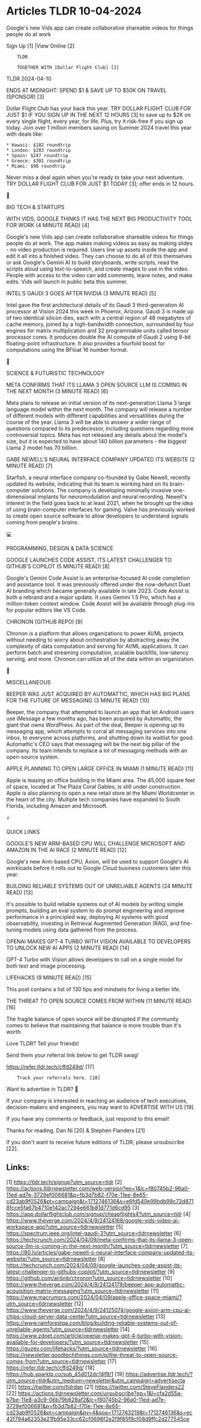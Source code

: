 # Articles TLDR 10-04-2024

Google's new Vids app can create collaborative shareable videos for
things people do at work  

 Sign Up [1] |View Online [2] 

		TLDR

		TOGETHER WITH [Dollar Flight Club] [3]

TLDR 2024-04-10

 ENDS AT MIDNIGHT: SPEND $1 & SAVE UP TO $50K ON TRAVEL (SPONSOR) [3] 

 Dollar Flight Club has your back this year. TRY DOLLAR FLIGHT CLUB
FOR JUST $1 IF YOU SIGN UP IN THE NEXT 12 HOURS [3] to save up to $2K
on every single flight, every year, for life. Plus, try it risk-free
if you sign up today.
Join over 1 million members saving on Summer 2024 travel this year
with deals like:

 	* Hawaii: $182 roundtrip
 	* London: $283 roundtrip
 	* Spain: $247 roundtrip
 	* Greece: $301 roundtrip
 	* Miami: $98 roundtrip

Never miss a deal again when you're ready to take your next adventure.
TRY DOLLAR FLIGHT CLUB FOR JUST $1 TODAY [3]; offer ends in 12 hours.

📱 

BIG TECH & STARTUPS

 WITH VIDS, GOOGLE THINKS IT HAS THE NEXT BIG PRODUCTIVITY TOOL FOR
WORK (4 MINUTE READ) [4] 

 Google's new Vids app can create collaborative shareable videos for
things people do at work. The app makes making videos as easy as
making slides - no video production is required. Users line up assets
inside the app and edit it all into a finished video. They can choose
to do all of this themselves or ask Google's Gemini AI to build
storyboards, write scripts, read the scripts aloud using
text-to-speech, and create images to use in the video. People with
access to the video can add comments, leave notes, and make edits.
Vids will launch in public beta this summer. 

 INTEL’S GAUDI 3 GOES AFTER NVIDIA (3 MINUTE READ) [5] 

 Intel gave the first architectural details of its Gaudi 3
third-generation AI processor at Vision 2024 this week in Phoenix,
Arizona. Gaudi 3 is made up of two identical silicon dies, each with a
central region of 48 megabytes of cache memory, joined by a
high-bandwidth connection, surrounded by four engines for matrix
multiplication and 32 programmable units called tensor processor
cores. It produces double the AI compute of Gaudi 2 using 8-bit
floating-point infrastructure. It also provides a fourfold boost for
computations using the BFloat 16 number format. 

🚀 

SCIENCE & FUTURISTIC TECHNOLOGY

 META CONFIRMS THAT ITS LLAMA 3 OPEN SOURCE LLM IS COMING IN THE NEXT
MONTH (3 MINUTE READ) [6] 

 Meta plans to release an initial version of its next-generation Llama
3 large language model within the next month. The company will release
a number of different models with different capabilities and
versatilities during the course of the year. Llama 3 will be able to
answer a wider range of questions compared to its predecessor,
including questions regarding more controversial topics. Meta has not
released any details about the model's size, but it is expected to
have about 140 billion parameters - the biggest Llama 2 model has 70
billion. 

 GABE NEWELL'S NEURAL INTERFACE COMPANY UPDATED ITS WEBSITE (2 MINUTE
READ) [7] 

 Starfish, a neural interface company co-founded by Gabe Newell,
recently updated its website, indicating that its team is working hard
on its brain-computer solutions. The company is developing minimally
invasive one-dimensional implants for neuromodulation and neural
recording. Newell's interest in the field goes back to at least 2021,
when he brought up the idea of using brain-computer interfaces for
gaming. Valve has previously worked to create open source software to
allow developers to understand signals coming from people's brains. 

💻 

PROGRAMMING, DESIGN & DATA SCIENCE

 GOOGLE LAUNCHES CODE ASSIST, ITS LATEST CHALLENGER TO GITHUB’S
COPILOT (5 MINUTE READ) [8] 

 Google's Gemini Code Assist is an enterprise-focused AI code
completion and assistance tool. It was previously offered under the
now-defunct Duet AI branding which became generally available in late
2023. Code Assist is both a rebrand and a major update. It uses Gemini
1.5 Pro, which has a million-token context window. Code Assist will be
available through plug-ins for popular editors like VS Code. 

 CHRONON (GITHUB REPO) [9] 

 Chronon is a platform that allows organizations to power AI/ML
projects without needing to worry about orchestration by abstracting
away the complexity of data computation and serving for AI/ML
applications. It can perform batch and streaming computation, scalable
backfills, low-latency serving, and more. Chronon can utilize all of
the data within an organization. 

🎁 

MISCELLANEOUS

 BEEPER WAS JUST ACQUIRED BY AUTOMATTIC, WHICH HAS BIG PLANS FOR THE
FUTURE OF MESSAGING (3 MINUTE READ) [10] 

 Beeper, the company that attempted to launch an app that let Android
users use iMessage a few months ago, has been acquired by Automattic,
the giant that owns WordPress. As part of the deal, Beeper is opening
up its messaging app, which attempts to corral all messaging services
into one inbox, to everyone across platforms, and shutting down its
waitlist for good. Automattic's CEO says that messaging will be the
next big pillar of the company. Its team intends to replace a lot of
messaging methods with an open-source system. 

 APPLE PLANNING TO OPEN LARGE OFFICE IN MIAMI (1 MINUTE READ) [11] 

 Apple is leasing an office building in the Miami area. The 45,000
square feet of space, located at The Plaza Coral Gables, is still
under construction. Apple is also planning to open a new retail store
at the Miami Worldcenter in the heart of the city. Multiple tech
companies have expanded to South Florida, including Amazon and
Microsoft. 

⚡ 

QUICK LINKS

 GOOGLE’S NEW ARM-BASED CPU WILL CHALLENGE MICROSOFT AND AMAZON IN
THE AI RACE (2 MINUTE READ) [12] 

 Google's new Arm-based CPU, Axion, will be used to support Google's
AI workloads before it rolls out to Google Cloud business customers
later this year. 

 BUILDING RELIABLE SYSTEMS OUT OF UNRELIABLE AGENTS (24 MINUTE READ)
[13] 

 It's possible to build reliable systems out of AI models by writing
simple prompts, building an eval system to do prompt engineering and
improve performance in a principled way, deploying AI systems with
good observability, investing in Retrieval Augmented Generation (RAG),
and fine-tuning models using data gathered from the process. 

 OPENAI MAKES GPT-4 TURBO WITH VISION AVAILABLE TO DEVELOPERS TO
UNLOCK NEW AI APPS (2 MINUTE READ) [14] 

 GPT-4 Turbo with Vision allows developers to call on a single model
for both text and image processing. 

 LIFEHACKS (9 MINUTE READ) [15] 

 This post contains a list of 130 tips and mindsets for living a
better life. 

 THE THREAT TO OPEN SOURCE COMES FROM WITHIN (11 MINUTE READ) [16] 

 The fragile balance of open source will be disrupted if the community
comes to believe that maintaining that balance is more trouble than
it's worth. 

Love TLDR? Tell your friends!

 Send them your referral link below to get TLDR swag! 

 https://refer.tldr.tech/cffd249d/ [17] 

		Track your referrals here. [18]

Want to advertise in TLDR? 📰

 If your company is interested in reaching an audience of tech
executives, decision-makers and engineers, you may want to ADVERTISE
WITH US [19]. 

 If you have any comments or feedback, just respond to this email! 

Thanks for reading, 
Dan Ni [20] & Stephen Flanders [21] 

If you don't want to receive future editions of TLDR,
please unsubscribe [22]. 

 

Links:
------
[1] https://tldr.tech/signup?utm_source=tldr
[2] https://actions.tldrnewsletter.com/web-version?ep=1&lc=f80745b2-96a0-11ed-ad7e-3729ef006681&p=fb3d7b82-f70e-11ee-8e65-cd23ab9f0526&pt=campaign&t=1712746136&s=e6fd540e99bdb99c72d8718fcce5fa67b4710e142ac7294e661b81d771d6cd95
[3] https://app.dollarflightclub.com/signup/cheapflights4?utm_source=tldr
[4] https://www.theverge.com/2024/4/9/24124168/google-vids-video-ai-workspace-app?utm_source=tldrnewsletter
[5] https://spectrum.ieee.org/intel-gaudi-3?utm_source=tldrnewsletter
[6] https://techcrunch.com/2024/04/09/meta-confirms-that-its-llama-3-open-source-llm-is-coming-in-the-next-month/?utm_source=tldrnewsletter
[7] https://80.lv/articles/gabe-newell-s-neural-interface-company-updated-its-website/?utm_source=tldrnewsletter
[8] https://techcrunch.com/2024/04/09/google-launches-code-assist-its-latest-challenger-to-githubs-copilot/?utm_source=tldrnewsletter
[9] https://github.com/airbnb/chronon?utm_source=tldrnewsletter
[10] https://www.theverge.com/2024/4/9/24124179/beeper-app-automattic-acquisition-matrix-messaging?utm_source=tldrnewsletter
[11] https://www.macrumors.com/2024/04/09/apple-office-space-miami/?utm_source=tldrnewsletter
[12] https://www.theverge.com/2024/4/9/24125074/google-axion-arm-cpu-ai-chips-cloud-server-data-center?utm_source=tldrnewsletter
[13] https://www.rainforestqa.com/blog/building-reliable-systems-out-of-unreliable-agents?utm_source=tldrnewsletter
[14] https://www.zdnet.com/article/openai-makes-gpt-4-turbo-with-vision-available-for-developers/?utm_source=tldrnewsletter
[15] https://guzey.com/lifehacks/?utm_source=tldrnewsletter
[16] https://newsletter.goodtechthings.com/p/the-threat-to-open-source-comes-from?utm_source=tldrnewsletter
[17] https://refer.tldr.tech/cffd249d/
[18] https://hub.sparklp.co/sub_45d012dc14f9/1
[19] https://advertise.tldr.tech/?utm_source=tldr&utm_medium=newsletter&utm_campaign=advertisecta
[20] https://twitter.com/tldrdan
[21] https://twitter.com/SteveFlanders22
[22] https://actions.tldrnewsletter.com/unsubscribe?ep=1&l=cfa2d55a-b7be-11e8-a3c9-06b79b628af2&lc=f80745b2-96a0-11ed-ad7e-3729ef006681&p=fb3d7b82-f70e-11ee-8e65-cd23ab9f0526&pt=campaign&pv=4&spa=1712743219&t=1712746136&s=ec42f794a62353e21fb95e33cc62cf0696f2e2f9f85f9cf08d9ffc2d277545ce